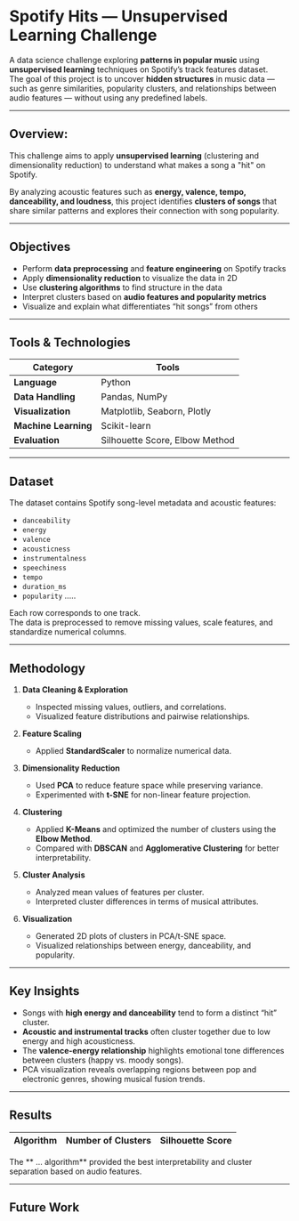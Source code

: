 # Spotify Hits — Unsupervised Learning Challenge

A data science challenge exploring **patterns in popular music** using **unsupervised learning** techniques on Spotify’s track features dataset.  
The goal of this project is to uncover **hidden structures** in music data — such as genre similarities, popularity clusters, and relationships between audio features — without using any predefined labels.

---

## Overview:

This challenge aims to apply **unsupervised learning** (clustering and dimensionality reduction) to understand what makes a song a "hit" on Spotify.

By analyzing acoustic features such as **energy, valence, tempo, danceability, and loudness**, this project identifies **clusters of songs** that share similar patterns and explores their connection with song popularity.

---

## Objectives

- Perform **data preprocessing** and **feature engineering** on Spotify tracks  
- Apply **dimensionality reduction** to visualize the data in 2D  
- Use **clustering algorithms** to find structure in the data  
- Interpret clusters based on **audio features and popularity metrics**  
- Visualize and explain what differentiates “hit songs” from others  

---

## Tools & Technologies

| Category | Tools |
|-----------|-------|
| **Language** | Python |
| **Data Handling** | Pandas, NumPy |
| **Visualization** | Matplotlib, Seaborn, Plotly |
| **Machine Learning** | Scikit-learn  |
| **Evaluation** | Silhouette Score, Elbow Method |

---

## Dataset

The dataset contains Spotify song-level metadata and acoustic features:
- `danceability`
- `energy`
- `valence`
- `acousticness`
- `instrumentalness`
- `speechiness`
- `tempo`
- `duration_ms`
- `popularity` .....

Each row corresponds to one track.  
The data is preprocessed to remove missing values, scale features, and standardize numerical columns.

---

## Methodology

1. **Data Cleaning & Exploration**
   - Inspected missing values, outliers, and correlations.
   - Visualized feature distributions and pairwise relationships.

2. **Feature Scaling**
   - Applied **StandardScaler** to normalize numerical data.

3. **Dimensionality Reduction**
   - Used **PCA** to reduce feature space while preserving variance.
   - Experimented with **t-SNE** for non-linear feature projection.

4. **Clustering**
   - Applied **K-Means** and optimized the number of clusters using the **Elbow Method**.
   - Compared with **DBSCAN** and **Agglomerative Clustering** for better interpretability.

5. **Cluster Analysis**
   - Analyzed mean values of features per cluster.
   - Interpreted cluster differences in terms of musical attributes.

6. **Visualization**
   - Generated 2D plots of clusters in PCA/t-SNE space.
   - Visualized relationships between energy, danceability, and popularity.

---

## Key Insights

- Songs with **high energy and danceability** tend to form a distinct “hit” cluster.  
- **Acoustic and instrumental tracks** often cluster together due to low energy and high acousticness.  
- The **valence-energy relationship** highlights emotional tone differences between clusters (happy vs. moody songs).  
- PCA visualization reveals overlapping regions between pop and electronic genres, showing musical fusion trends.

---

## Results

| Algorithm | Number of Clusters | Silhouette Score |
|------------|-------------------|------------------|

The ** ... algorithm** provided the best interpretability and cluster separation based on audio features.

---

## Future Work
